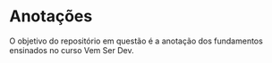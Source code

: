 # Anotações
O objetivo do repositório em questão é a anotação dos fundamentos ensinados no curso Vem Ser Dev.
